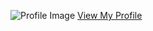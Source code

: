 ![Profile Image](https://your-image-url.png)
[View My Profile]([https://your-pdf-url.pdf](https://github.com/venkateshmungi/venkateshmungi/blob/main/Venkatesh_Data_Scientist_AI_ML.pdf))
